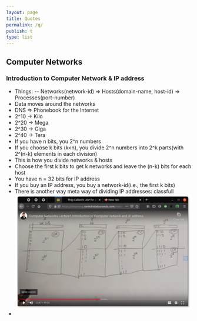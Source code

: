 ```yaml
---
layout: page
title: Quotes
permalink: /q/
publish: t
type: list
---
```


## Computer Networks

### Introduction to Computer Network & IP address
- Things:
-- Networks(network-id) => Hosts(domain-name, host-id) => Processes(port-number)
- Data moves around the networks
- DNS => Phonebook for the Internet
- 2^10 -> Kilo
- 2^20 -> Mega
- 2^30 -> Giga
- 2^40 -> Tera
- If you have n bits, you 2^n numbers
- If you choose k bits (k<n), you divide 2^n numbers into 2^k parts(with 2^(n-k) elements in each division)
- This is how you divide networks & hosts
- Choose the first k bits to get k networks and leave the (n-k) bits for each host
- You have n = 32 bits for IP address
- If you buy an IP address, you buy a network-id(i.e., the first k bits)
- There is another way meta way of dividing IP addresses: classfull
![alt text](https://raw.githubusercontent.com/madhu-surisetti/madhu-surisetti.github.io/master/images/gate/classfull.png "Classfull division of IP addresses")
- 
